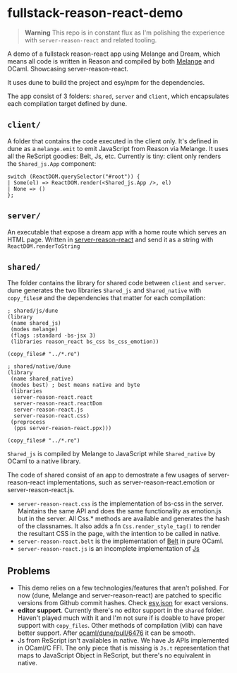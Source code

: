 # fullstack-reason-react-demo

> **Warning**
> This repo is in constant flux as I'm polishing the experience with `server-reason-react` and related tooling.

A demo of a fullstack reason-react app using Melange and Dream, which means
all code is written in Reason and compiled by both [Melange](https://github.com/melange-re/melange) and OCaml. Showcasing server-reason-react.

It uses dune to build the project and esy/npm for the dependencies.

The app consist of 3 folders: `shared`, `server` and `client`, which encapsulates each compilation target defined by dune.

## `client/`

A folder that contains the code executed in the client only. It's defined in dune as a `melange.emit` to emit JavaScript from Reason via Melange. It uses all the ReScript goodies: Belt, Js, etc. Currently is tiny: client only renders the `Shared_js.App` component:

```re
switch (ReactDOM.querySelector("#root")) {
| Some(el) => ReactDOM.render(<Shared_js.App />, el)
| None => ()
};
```

## `server/`

An executable that expose a dream app with a home route which serves an HTML page. Written in [server-reason-react](https://github.com/ml-in-barcelona/server-reason-react) and send it as a string with `ReactDOM.renderToString`

## `shared/`

The folder contains the library for shared code between `client` and `server`. dune generates the two libraries `Shared_js` and `Shared_native` with `copy_files#` and the dependencies that matter for each compilation:

```dune
; shared/js/dune
(library
 (name shared_js)
 (modes melange)
 (flags :standard -bs-jsx 3)
 (libraries reason_react bs_css bs_css_emotion))

(copy_files# "../*.re")
```

```dune
; shared/native/dune
(library
 (name shared_native)
 (modes best) ; best means native and byte
 (libraries
  server-reason-react.react
  server-reason-react.reactDom
  server-reason-react.js
  server-reason-react.css)
 (preprocess
  (pps server-reason-react.ppx)))

(copy_files# "../*.re")
```

`Shared_js` is compiled by Melange to JavaScript while `Shared_native` by OCaml to a native library.

The code of shared consist of an app to demostrate a few usages of server-reason-react implementations, such as server-reason-react.emotion or server-reason-react.js.

- `server-reason-react.css` is the implementation of bs-css in the server. Maintains the same API and does the same functionality as emotion.js but in the server. All Css.* methods are available and generates the hash of the classnames. It also adds a fn `Css.render_style_tag()` to render the resultant CSS in the page, with the intention to be called in native.
- `server-reason-react.belt` is the implementation of [Belt](https://rescript-lang.org/docs/manual/latest/api/belt) in pure OCaml.
- `server-reason-react.js` is an incomplete implementation of [Js](https://rescript-lang.org/docs/manual/latest/api/js)

## Problems

- This demo relies on a few technologies/features that aren't polished. For now (dune, Melange and server-reason-react) are patched to specific versions from Github commit hashes. Check [esy.json](./esy.json) for exact versions.
- **editor support**. Currently there's no editor support in the `shared` folder. Haven't played much with it and I'm not sure if is doable to have proper support with `copy_files`. Other methods of compilation (vlib) can have better support. After [ocaml/dune/pull/6476](https://github.com/ocaml/dune/pull/6476) it can be smooth. 
- Js from ReScript isn't availables in native. We have Js APIs implemented in OCaml/C FFI. The only piece that is missing is `Js.t` representation that maps to JavaScript Object in ReScript, but there's no equivalent in native.
